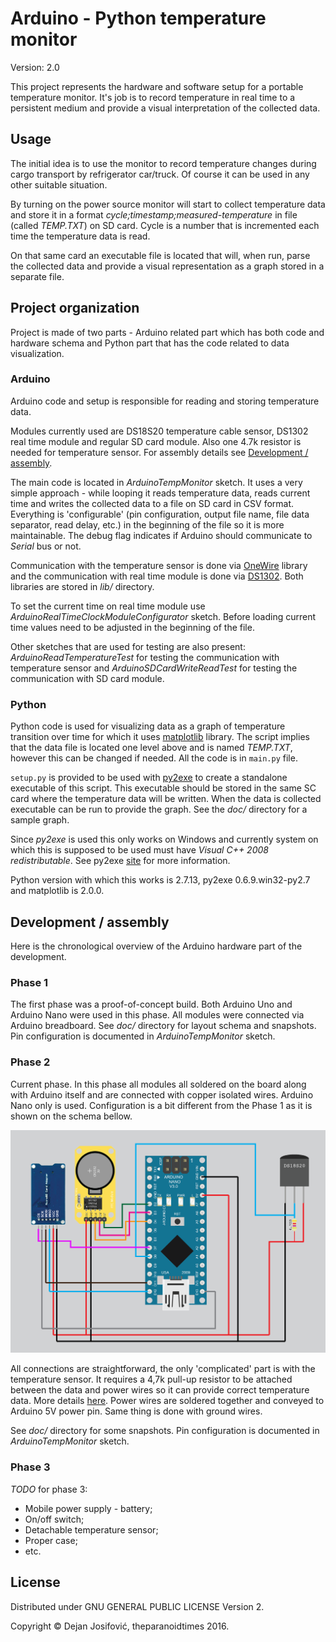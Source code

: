 # Arduino - Python temperature monitor

Version: 2.0

This project represents the hardware and software setup for a portable
temperature monitor. It's job is to record temperature in real time to a
persistent medium and provide a visual interpretation of the collected data.

## Usage 

The initial idea is to use the monitor to record temperature changes during
cargo transport by refrigerator car/truck. Of course it can be used in any other
suitable situation.

By turning on the power source monitor will start to collect temperature data
and store it in a format *cycle;timestamp;measured-temperature* in file
(called *TEMP.TXT*) on SD card. Cycle is a number that is incremented each time
the temperature data is read.

On that same card an executable file is located that will, when run, parse the
collected data and provide a visual representation as a graph stored in a
separate file.

## Project organization

Project is made of two parts - Arduino related part which has both code and
hardware schema and Python part that has the code related to data visualization.

### Arduino

Arduino code and setup is responsible for reading and storing temperature data.

Modules currently used are DS18S20 temperature cable sensor, DS1302 real time
module and regular SD card module. Also one 4.7k resistor is needed for
temperature sensor. For assembly details see
[Development / assembly](#development-/-assembly).

The main code is located in *ArduinoTempMonitor* sketch. It uses a very simple
approach - while looping it reads temperature data, reads current time and
writes the collected data to a file on SD card in CSV format. Everything
is 'configurable' (pin configuration, output file name, file data separator,
read delay, etc.) in the beginning of the file so it is more maintainable. The
debug flag indicates if Arduino should communicate to *Serial* bus or not.

Communication with the temperature sensor is done via
[OneWire](https://github.com/PaulStoffregen/OneWire) library and the
communication with real time module is done via
[DS1302](https://github.com/msparks/arduino-ds1302). Both libraries are stored
in *lib/* directory.

To set the current time on real time module use
*ArduinoRealTimeClockModuleConfigurator* sketch. Before loading current time
values need to be adjusted in the beginning of the file.

Other sketches that are used for testing are also present:
*ArduinoReadTemperatureTest* for testing the communication with temperature
sensor and *ArduinoSDCardWriteReadTest* for testing the communication with SD
card module.

### Python

Python code is used for visualizing data as a graph of temperature transition
over time for which it uses [matplotlib](http://matplotlib.org/) library. The
script implies that the data file is located one level above and is named
*TEMP.TXT*, however this can be changed if needed. All the code is in `main.py`
file.

`setup.py` is provided to be used with [py2exe](http://www.py2exe.org/) to
create a standalone executable of this script. This executable should be stored
in the same SC card where the temperature data will be written. When the data
is collected executable can be run to provide the graph. See the *doc/*
directory for a sample graph.

Since *py2exe* is used this only works on Windows and currently system on which
this is supposed to be used must have *Visual C++ 2008 redistributable*. See
py2exe [site](http://www.py2exe.org/) for more information.

Python version with which this works is 2.7.13, py2exe 0.6.9.win32-py2.7 and
matplotlib is 2.0.0.

## Development / assembly

Here is the chronological overview of the Arduino hardware part of the
development.

### Phase 1

The first phase was a proof-of-concept build. Both Arduino Uno and Arduino Nano
were used in this phase. All modules were connected via Arduino breadboard. See
*doc/* directory for layout schema and snapshots. Pin configuration is
documented in *ArduinoTempMonitor* sketch.

### Phase 2

Current phase. In this phase all modules all soldered on the board along with
Arduino itself and are connected with copper isolated wires. Arduino Nano only
is used. Configuration is a bit different from the Phase 1 as it is shown on the
schema bellow.

![Phase 2 schema](/doc/layout_sketch_phase_2_final.png "Phase 2 schema")

All connections are straightforward, the only 'complicated' part is with the
temperature sensor. It requires a 4,7k pull-up resistor to be attached between
the data and power wires so it can provide correct temperature data. More
details [here](http://bildr.org/2011/07/ds18b20-arduino/).
Power wires are soldered together and conveyed to Arduino 5V power pin. Same
thing is done with ground wires.

See *doc/* directory for some snapshots. Pin configuration is documented in
*ArduinoTempMonitor* sketch.

### Phase 3

*TODO* for phase 3:
* Mobile power supply - battery;
* On/off switch;
* Detachable temperature sensor;
* Proper case;
* etc.

## License

Distributed under GNU GENERAL PUBLIC LICENSE Version 2.

Copyright © Dejan Josifović, theparanoidtimes 2016.

